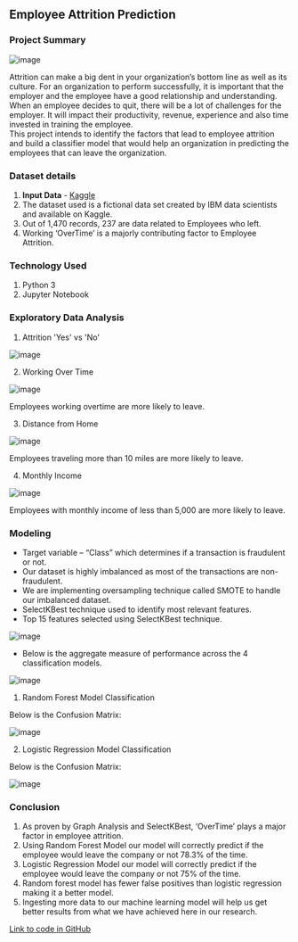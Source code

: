 ## Employee Attrition Prediction

### Project Summary

![image](https://user-images.githubusercontent.com/54513557/123791640-50b25500-d8a5-11eb-890f-6ce8b632cfaf.png)

Attrition can make a big dent in your organization’s bottom line as well as its culture. For an organization to perform successfully, it is important that the employer and the employee have a good relationship and understanding. When an employee decides to quit, there will be a lot of challenges for the employer. It will impact their productivity, revenue, experience and also time invested in training the employee.  
This project intends to identify the factors that lead to employee attrition and build a classifier model that would help an organization in predicting the employees that can leave the organization.  

### Dataset details

1. **Input Data** - [Kaggle](https://www.kaggle.com/pavansubhasht/ibm-hr-analytics-attrition-dataset)
2. The dataset used is a fictional data set created by IBM data scientists and available on Kaggle.
3. Out of 1,470 records, 237 are data related to Employees who left.
4. Working ‘OverTime’ is a majorly contributing factor to Employee Attrition.

### Technology Used

1. Python 3
2. Jupyter Notebook

### Exploratory Data Analysis

1. Attrition 'Yes' vs 'No'

![image](https://user-images.githubusercontent.com/54513557/123792139-e8b03e80-d8a5-11eb-9a1d-22b66e608656.png)

2. Working Over Time

![image](https://user-images.githubusercontent.com/54513557/123792448-3b89f600-d8a6-11eb-98b5-9af846e1cc25.png)

Employees working overtime are more likely to leave.  


3. Distance from Home

![image](https://user-images.githubusercontent.com/54513557/123792201-fc5ba500-d8a5-11eb-871b-d751d3e43ccf.png)

Employees traveling more than 10 miles are more likely to leave.  


4. Monthly Income

![image](https://user-images.githubusercontent.com/54513557/123792326-1c8b6400-d8a6-11eb-983d-524535fb1a1d.png)

Employees with monthly income of less than 5,000 are more likely to leave.  



### Modeling

- Target variable – “Class” which determines if a transaction is fraudulent or not.
- Our dataset is highly imbalanced as most of the transactions are non-fraudulent. 
- We are implementing oversampling technique called SMOTE to handle our imbalanced dataset.
- SelectKBest technique used to identify most relevant features.
- Top 15 features selected using SelectKBest technique.

![image](https://user-images.githubusercontent.com/54513557/124594459-6d123c80-de25-11eb-9bda-a1288bed6746.png)

- Below is the aggregate measure of performance across the 4 classification models.

![image](https://user-images.githubusercontent.com/54513557/124594204-26244700-de25-11eb-83f2-b1102b5a5d59.png)

1) Random Forest Model Classification

Below is the Confusion Matrix:

![image](https://user-images.githubusercontent.com/54513557/124594286-3c320780-de25-11eb-9226-2a15498afe8a.png)

2) Logistic Regression Model Classification

Below is the Confusion Matrix:

![image](https://user-images.githubusercontent.com/54513557/124594322-494ef680-de25-11eb-8082-f9bd11b911c4.png)


### Conclusion

1) As proven by Graph Analysis and SelectKBest, ‘OverTime’ plays a major factor in employee attrition.
2) Using Random Forest Model our model will correctly predict if the employee would leave the company or not 78.3% of the time.
3) Logistic Regression Model our model will correctly predict if the employee would leave the company or not 75% of the time.
4) Random forest model has fewer false positives than logistic regression making it a better model.
5) Ingesting more data to our machine learning model will help us get better results from what we have achieved here in our research.


[Link to code in GitHub](https://github.com/vinaynagaraj88/DataScience_Portfolio/tree/main/P1%20-%20Employee%20Attrition)

